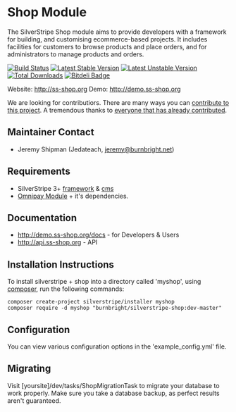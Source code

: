 # Shop Module

The SilverStripe Shop module aims to provide developers with a framework for building, and customising ecommerce-based projects.
It includes facilities for customers to browse products and place orders, and for administrators to manage products and orders.
 
[![Build Status](https://secure.travis-ci.org/burnbright/silverstripe-shop.png?branch=1.0)](http://travis-ci.org/burnbright/silverstripe-shop)
[![Latest Stable Version](https://poser.pugx.org/burnbright/silverstripe-shop/v/stable.png)](https://packagist.org/packages/burnbright/silverstripe-shop)
[![Latest Unstable Version](https://poser.pugx.org/burnbright/silverstripe-shop/v/unstable.png)](https://packagist.org/packages/burnbright/silverstripe-shop)
[![Total Downloads](https://poser.pugx.org/burnbright/silverstripe-shop/downloads.png)](https://packagist.org/packages/burnbright/silverstripe-shop)
[![Bitdeli Badge](https://d2weczhvl823v0.cloudfront.net/burnbright/silverstripe-bootstrap-shop/trend.png)](https://bitdeli.com/free "Bitdeli Badge")

Website: http://ss-shop.org
Demo: http://demo.ss-shop.org

We are looking for contributiors. There are many ways you can [contribute to this project](https://github.com/burnbright/silverstripe-shop/wiki/Contributing).
A tremendous thanks to [everyone that has already contributed](https://github.com/burnbright/silverstripe-shop/graphs/contributors).

## Maintainer Contact

 * Jeremy Shipman (Jedateach, jeremy@burnbright.net)

## Requirements

 * SilverStripe 3+ [framework](https://github.com/silverstripe/silverstripe-framework) & [cms](https://github.com/silverstripe/silverstripe-cms)
 * [Omnipay Module](https://github.com/burnbright/silverstripe-omnipay) + it's dependencies.

## Documentation

 * http://demo.ss-shop.org/docs - for Developers & Users
 * http://api.ss-shop.org - API

## Installation Instructions

To install silverstripe + shop into a directory called 'myshop', using [composer](http://doc.silverstripe.org/framework/en/installation/composer), run the following commands:
```
composer create-project silverstripe/installer myshop
composer require -d myshop "burnbright/silverstripe-shop:dev-master"
```

## Configuration

You can view various configuration options in the 'example_config.yml' file.

## Migrating

Visit [yoursite]/dev/tasks/ShopMigrationTask to migrate your database to work properly.
Make sure you take a database backup, as perfect results aren't guaranteed.
